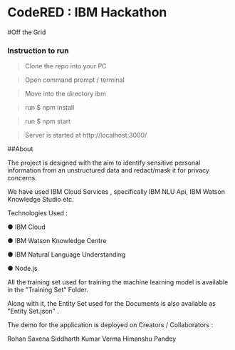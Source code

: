 ﻿
# CodeRED : IBM Hackathon

#Off the Grid
### Instruction to run
> Clone the repo into your PC

> Open command prompt / terminal

>Move into the directory ibm

>run $ npm install

>run $ npm start

> Server is started at http://localhost:3000/

##About

The project is designed with the aim to identify sensitive personal information from an unstructured data and redact/mask it for privacy concerns. 

We have used IBM Cloud Services , specifically IBM NLU Api, IBM Watson Knowledge Studio etc.

Technologies Used :

● IBM Cloud

● IBM Watson Knowledge Centre	

● IBM Natural Language Understanding	
	
● Node.js

All the training set used for training the machine learning model is available in the "Training Set" Folder.

Along with it, the Entity Set used for the Documents is also available as "Entity Set.json" .

The demo for the application is deployed on 
Creators / Collaborators :

Rohan Saxena		Siddharth Kumar Verma		Himanshu Pandey
